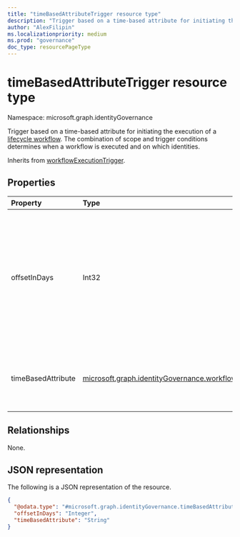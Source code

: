 ```yaml
---
title: "timeBasedAttributeTrigger resource type"
description: "Trigger based on a time-based attribute for initiating the execution of a lifecycle workflow. The combination of scope and trigger conditions determine when a workflow is executed and on which identities."
author: "AlexFilipin"
ms.localizationpriority: medium
ms.prod: "governance"
doc_type: resourcePageType
---
```


# timeBasedAttributeTrigger resource type

Namespace: microsoft.graph.identityGovernance

Trigger based on a time-based attribute for initiating the execution of a [lifecycle workflow](../resources/identitygovernance-workflow.md). The combination of scope and trigger conditions determines when a workflow is executed and on which identities.

Inherits from [workflowExecutionTrigger](../resources/identitygovernance-workflowexecutiontrigger.md).

## Properties

|Property|Type|Description|
|:---|:---|:---|
|offsetInDays|Int32|How many days before or after the time-based attribute specified the workflow should trigger. For example, if the attribute is `employeeHireDate` and offsetInDays is -1, then the workflow should trigger one day before the employee hire date. The value can range between -60 and 60 days.|
|timeBasedAttribute|[microsoft.graph.identityGovernance.workflowTriggerTimeBasedAttribute](../resources/identitygovernance-timebasedattributetrigger.md)|Determines which time-based identity property to reference. The possible values are: `employeeHireDate`, `employeeLeaveDateTime`, `unknownFutureValue`.|

## Relationships

None.

## JSON representation

The following is a JSON representation of the resource.
<!-- {
  "blockType": "resource",
  "@odata.type": "microsoft.graph.identityGovernance.timeBasedAttributeTrigger",
  "baseType": "microsoft.graph.identityGovernance.workflowExecutionTrigger"
}
-->
``` json
{
  "@odata.type": "#microsoft.graph.identityGovernance.timeBasedAttributeTrigger",
  "offsetInDays": "Integer",
  "timeBasedAttribute": "String"
}
```
